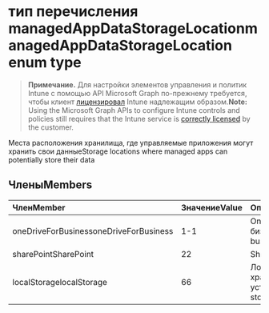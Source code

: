 # <a name="managedappdatastoragelocation-enum-type"></a><span data-ttu-id="e6a01-101">тип перечисления managedAppDataStorageLocation</span><span class="sxs-lookup"><span data-stu-id="e6a01-101">managedAppDataStorageLocation enum type</span></span>

> <span data-ttu-id="e6a01-102">**Примечание.** Для настройки элементов управления и политик Intune с помощью API Microsoft Graph по-прежнему требуется, чтобы клиент [лицензировал](https://go.microsoft.com/fwlink/?linkid=839381) Intune надлежащим образом.</span><span class="sxs-lookup"><span data-stu-id="e6a01-102">**Note:** Using the Microsoft Graph APIs to configure Intune controls and policies still requires that the Intune service is [correctly licensed](https://go.microsoft.com/fwlink/?linkid=839381) by the customer.</span></span>

<span data-ttu-id="e6a01-103">Места расположения хранилища, где управляемые приложения могут хранить свои данные</span><span class="sxs-lookup"><span data-stu-id="e6a01-103">Storage locations where managed apps can potentially store their data</span></span>
## <a name="members"></a><span data-ttu-id="e6a01-104">Члены</span><span class="sxs-lookup"><span data-stu-id="e6a01-104">Members</span></span>
|<span data-ttu-id="e6a01-105">Член</span><span class="sxs-lookup"><span data-stu-id="e6a01-105">Member</span></span>|<span data-ttu-id="e6a01-106">Значение</span><span class="sxs-lookup"><span data-stu-id="e6a01-106">Value</span></span>|<span data-ttu-id="e6a01-107">Описание</span><span class="sxs-lookup"><span data-stu-id="e6a01-107">Description</span></span>|
|:---|:---|:---|
|<span data-ttu-id="e6a01-108">oneDriveForBusiness</span><span class="sxs-lookup"><span data-stu-id="e6a01-108">oneDriveForBusiness</span></span>|<span data-ttu-id="e6a01-109">1</span><span class="sxs-lookup"><span data-stu-id="e6a01-109">-1</span></span>|<span data-ttu-id="e6a01-110">OneDrive для бизнеса</span><span class="sxs-lookup"><span data-stu-id="e6a01-110">OneDrive for business</span></span>|
|<span data-ttu-id="e6a01-111">sharePoint</span><span class="sxs-lookup"><span data-stu-id="e6a01-111">SharePoint</span></span>|<span data-ttu-id="e6a01-112">2</span><span class="sxs-lookup"><span data-stu-id="e6a01-112">2</span></span>|<span data-ttu-id="e6a01-113">SharePoint</span><span class="sxs-lookup"><span data-stu-id="e6a01-113">SharePoint</span></span>|
|<span data-ttu-id="e6a01-114">localStorage</span><span class="sxs-lookup"><span data-stu-id="e6a01-114">localStorage</span></span>|<span data-ttu-id="e6a01-115">6</span><span class="sxs-lookup"><span data-stu-id="e6a01-115">6</span></span>|<span data-ttu-id="e6a01-116">Локальное хранилище на устройстве</span><span class="sxs-lookup"><span data-stu-id="e6a01-116">Local storage on the device</span></span>|








